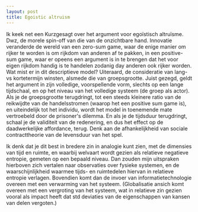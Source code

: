 ```yaml
---
layout: post
title: Egoistic altruism
---
```


Ik keek net een Kurzgesagt over het argument voor egoïstisch altruïsme. Dwz, de morele spin-off van die van de onzichtbare hand. Innovatie veranderde de wereld van een zero-sum game, waar de enige manier om rijker te worden is om rijkdom van anderen af te pakken, in een positive-sum game, waar er opeens een argument is in te brengen dat het voor eigen rijkdom handig is te handelen zodanig day anderen ook rijker worden. Wat mist er in dit descriptieve model? Uiteraard, de consideratie van lang- vs kortetermijn winsten, alsmede die van groepsgrootte. Juist gezegd, geldt het argument in zijn volledige, voorspellende vorm, slechts op een lange tijdschaal, en op het niveau van het volledige systeem (de groep als actor). Als je de groepsgrootte terugdringt, tot een steeds kleinere ratio van de reikwijdte van de handelsstromen (waarop het een positive sum game is), en uiteindelijk tot het individu, wordt het model in toenemende mate vertroebeld door de prisoner's dilemma. En als je de tijdsduur terugdringt, schaal je de validiteit van de redenering, en dus het effect op de daadwerkelijke affordance, terug. Denk aan de afhankelijkheid van sociale contracttheorie van de levensduur van het spel.

Ik denk dat je dit best in bredere zin in analogie kunt zien, met de dimensies van tijd en ruimte, en waarbij welvaart wordt gezien als relatieve negatieve entropie, gemeten op een bepaald niveau. Dan zouden mijn uitspraken hierboven zich vertalen naar observaties over fysieke systemen, en de waarschijnlijkheid waarmee tijds- en ruimtedelen hiervan in relatieve entropie verlagen. Bovendien komt dan de invoer van informatietechnologie overeen met een verwarming van het systeem. (Globalisatie ansich komt overeen met een vergroting van het systeem, wat in relatieve zin gezien vooral als impact heeft dat std deviaties van de eigenschappen van kansen van delen vergoten.)